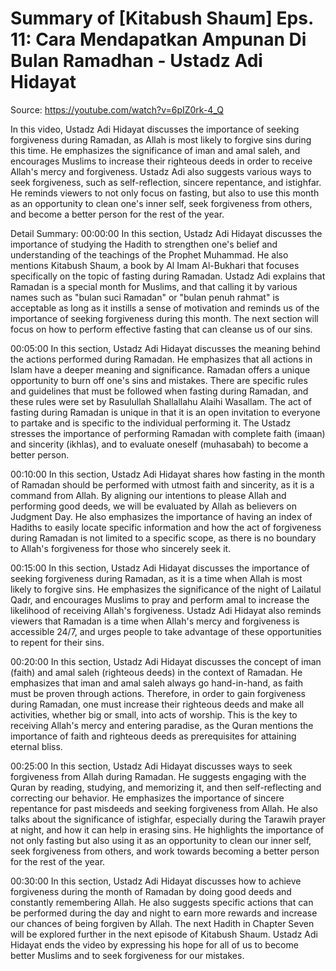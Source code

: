 # Summary of [Kitabush Shaum] Eps. 11: Cara Mendapatkan Ampunan Di Bulan Ramadhan - Ustadz Adi Hidayat

Source: https://youtube.com/watch?v=6pIZ0rk-4_Q

In this video, Ustadz Adi Hidayat discusses the importance of seeking forgiveness during Ramadan, as Allah is most likely to forgive sins during this time. He emphasizes the significance of iman and amal saleh, and encourages Muslims to increase their righteous deeds in order to receive Allah's mercy and forgiveness. Ustadz Adi also suggests various ways to seek forgiveness, such as self-reflection, sincere repentance, and istighfar. He reminds viewers to not only focus on fasting, but also to use this month as an opportunity to clean one's inner self, seek forgiveness from others, and become a better person for the rest of the year.

Detail Summary: 
00:00:00
In this section, Ustadz Adi Hidayat discusses the importance of studying the Hadith to strengthen one's belief and understanding of the teachings of the Prophet Muhammad. He also mentions Kitabush Shaum, a book by Al Imam Al-Bukhari that focuses specifically on the topic of fasting during Ramadan. Ustadz Adi explains that Ramadan is a special month for Muslims, and that calling it by various names such as "bulan suci Ramadan" or "bulan penuh rahmat" is acceptable as long as it instills a sense of motivation and reminds us of the importance of seeking forgiveness during this month. The next section will focus on how to perform effective fasting that can cleanse us of our sins.

00:05:00
In this section, Ustadz Adi Hidayat discusses the meaning behind the actions performed during Ramadan. He emphasizes that all actions in Islam have a deeper meaning and significance. Ramadan offers a unique opportunity to burn off one's sins and mistakes. There are specific rules and guidelines that must be followed when fasting during Ramadan, and these rules were set by Rasulullah Shallallahu Alaihi Wasallam. The act of fasting during Ramadan is unique in that it is an open invitation to everyone to partake and is specific to the individual performing it. The Ustadz stresses the importance of performing Ramadan with complete faith (imaan) and sincerity (ikhlas), and to evaluate oneself (muhasabah) to become a better person.

00:10:00
In this section, Ustadz Adi Hidayat shares how fasting in the month of Ramadan should be performed with utmost faith and sincerity, as it is a command from Allah. By aligning our intentions to please Allah and performing good deeds, we will be evaluated by Allah as believers on Judgment Day. He also emphasizes the importance of having an index of Hadiths to easily locate specific information and how the act of forgiveness during Ramadan is not limited to a specific scope, as there is no boundary to Allah's forgiveness for those who sincerely seek it.

00:15:00
In this section, Ustadz Adi Hidayat discusses the importance of seeking forgiveness during Ramadan, as it is a time when Allah is most likely to forgive sins. He emphasizes the significance of the night of Lailatul Qadr, and encourages Muslims to pray and perform amal to increase the likelihood of receiving Allah's forgiveness. Ustadz Adi Hidayat also reminds viewers that Ramadan is a time when Allah's mercy and forgiveness is accessible 24/7, and urges people to take advantage of these opportunities to repent for their sins.

00:20:00
In this section, Ustadz Adi Hidayat discusses the concept of iman (faith) and amal saleh (righteous deeds) in the context of Ramadan. He emphasizes that iman and amal saleh always go hand-in-hand, as faith must be proven through actions. Therefore, in order to gain forgiveness during Ramadan, one must increase their righteous deeds and make all activities, whether big or small, into acts of worship. This is the key to receiving Allah's mercy and entering paradise, as the Quran mentions the importance of faith and righteous deeds as prerequisites for attaining eternal bliss.

00:25:00
In this section, Ustadz Adi Hidayat discusses ways to seek forgiveness from Allah during Ramadan. He suggests engaging with the Quran by reading, studying, and memorizing it, and then self-reflecting and correcting our behavior. He emphasizes the importance of sincere repentance for past misdeeds and seeking forgiveness from Allah. He also talks about the significance of istighfar, especially during the Tarawih prayer at night, and how it can help in erasing sins. He highlights the importance of not only fasting but also using it as an opportunity to clean our inner self, seek forgiveness from others, and work towards becoming a better person for the rest of the year.

00:30:00
In this section, Ustadz Adi Hidayat discusses how to achieve forgiveness during the month of Ramadan by doing good deeds and constantly remembering Allah. He also suggests specific actions that can be performed during the day and night to earn more rewards and increase our chances of being forgiven by Allah. The next Hadith in Chapter Seven will be explored further in the next episode of Kitabush Shaum. Ustadz Adi Hidayat ends the video by expressing his hope for all of us to become better Muslims and to seek forgiveness for our mistakes.

